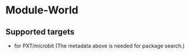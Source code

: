 # Module-World

## Supported targets

* for PXT/microbit
(The metadata above is needed for package search.)
